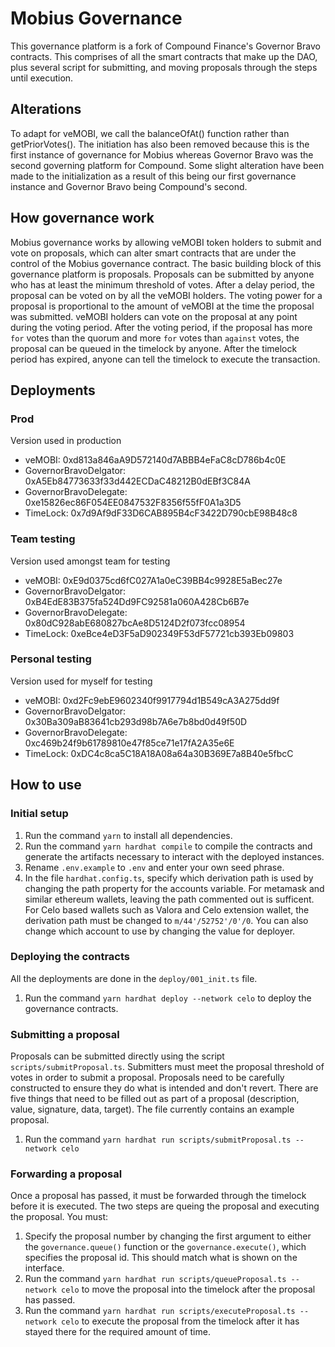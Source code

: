# Mobius Governance
This governance platform is a fork of Compound Finance's Governor Bravo contracts. This comprises of all the smart contracts that make up the DAO, plus several script for submitting, and moving proposals through the steps until execution. 

## Alterations 
To adapt for veMOBI, we call the balanceOfAt() function rather than getPriorVotes(). The initiation has also been removed because this is the first instance of governance for Mobius whereas Governor Bravo was the second governing platform for Compound. Some slight alteration have been made to the initialization as a result of this being our first governance instance and Governor Bravo being Compound's second.

## How governance work
Mobius governance works by allowing veMOBI token holders to submit and vote on proposals, which can alter smart contracts that are under the control of the Mobius governance contract. The basic building block of this governance platform is proposals. Proposals can be submitted by anyone who has at least the minimum threshold of votes. After a delay period, the proposal can be voted on by all the veMOBI holders. The voting power for a proposal is proportional to the amount of veMOBI at the time the proposal was submitted. veMOBI holders can vote on the proposal at any point during the voting period. After the voting period, if the proposal has more `for` votes than the quorum and more `for` votes than `against` votes, the proposal can be queued in the timelock by anyone. After the timelock period has expired, anyone can tell the timelock to execute the transaction.

## Deployments

### Prod
Version used in production
- veMOBI: 0xd813a846aA9D572140d7ABBB4eFaC8cD786b4c0E
- GovernorBravoDelgator: 0xA5Eb84773633f33d442ECDaC48212B0dEBf3C84A
- GovernorBravoDelegate: 0xe15826ec86F054EE0847532F8356f55fF0A1a3D5
- TimeLock:  0x7d9Af9dF33D6CAB895B4cF3422D790cbE98B48c8

### Team testing
Version used amongst team for testing
- veMOBI: 0xE9d0375cd6fC027A1a0eC39BB4c9928E5aBec27e
- GovernorBravoDelgator: 0xB4EdE83B375fa524Dd9FC92581a060A428Cb6B7e
- GovernorBravoDelegate: 0x80dC928abE680827bcAe8D5124D2f073fcc08954
- TimeLock: 0xeBce4eD3F5aD902349F53dF57721cb393Eb09803

### Personal testing
Version used for myself for testing
- veMOBI: 0xd2Fc9ebE9602340f9917794d1B549cA3A275dd9f
- GovernorBravoDelgator: 0x30Ba309aB83641cb293d98b7A6e7b8bd0d49f50D
- GovernorBravoDelegate: 0xc469b24f9b61789810e47f85ce71e17fA2A35e6E
- TimeLock: 0xDC4c8ca5C18A18A08a64a30B369E7a8B40e5fbcC

## How to use

### Initial setup
1. Run the command `yarn` to install all dependencies.
2. Run the command `yarn hardhat compile` to compile the contracts and generate the artifacts necessary to interact with the deployed instances.
3. Rename `.env.example` to `.env` and enter your own seed phrase.
4. In the file `hardhat.config.ts`, specify which derivation path is used by changing the path property for the accounts variable. For metamask and similar ethereum wallets, leaving the path commented out is sufficent. For Celo based wallets such as Valora and Celo extension wallet, the derivation path must be changed to `m/44'/52752'/0'/0`. You can also change which account to use by changing the value for deployer.

### Deploying the contracts
All the deployments are done in the `deploy/001_init.ts` file.
1. Run the command `yarn hardhat deploy --network celo` to deploy the governance contracts.

### Submitting a proposal
Proposals can be submitted directly using the script `scripts/submitProposal.ts`. Submitters must meet the proposal threshold of votes in order to submit a proposal. Proposals need to be carefully constructed to ensure they do what is intended and don't revert. There are five things that need to be filled out as part of a proposal (description, value, signature, data, target). The file currently contains an example proposal. 
1. Run the command `yarn hardhat run scripts/submitProposal.ts --network celo`


### Forwarding a proposal
Once a proposal has passed, it must be forwarded through the timelock before it is executed. The two steps are queing the proposal and executing the proposal. You must:
1. Specify the proposal number by changing the first argument to either the `governance.queue()` function or the `governance.execute()`, which specifies the proposal id. This should match what is shown on the interface.
2. Run the command `yarn hardhat run scripts/queueProposal.ts --network celo` to move the proposal into the timelock after the proposal has passed.
3. Run the command `yarn hardhat run scripts/executeProposal.ts --network celo` to execute the proposal from the timelock after it has stayed there for the required amount of time.
